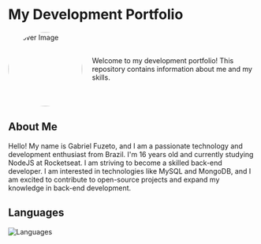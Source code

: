 # My Development Portfolio

<div style="display: flex; align-items: center;">
  <img src="https://lh3.googleusercontent.com/pw/ADCreHfAsfXdVzHbu2GAEKvbPdjp5L3h-fgAR3DrazercsKXh_GIjj9eF2iH7zBln-mHcdUJfEBNA7u61tp58jR63pyS45V3qe703t5PUSe53dBAcOxAKZ9Pyp4I9B4sGvSH1f5fb0l-T8i22ABD13Vr2ToDLTa3tgbREEQSC9JeSEp8ONddVrE51_EVPzfOU_7D4wRJ8hu8uRSpNZ1Glc2fp8A28hu_hZr4VohX5iAfWKWnf2Rss7Od-fqTsP4DjzeKEDXSHrJAEo6GW3jEJbeauAN9hF536hExfCT07kAT2LUlkTjEPCF_ZLkUWdadPOsY0URX2lCKT-CRYgAH-3s9NADjnMJbDshewhmJYPc6eQAiAe0jv35RvHJ20MPehWHtH787uMRz-mUB-SWtY1aCv4YSjf3j5d9wjODtj--SOjJ-nqR3DJSMgDZAdy2kUHvbmZIpTh2xWELdT3mVyLe4C7NyU9c0eKJX3wfrq6ismY4dQ162oHdISNZf8LarQyj__EU4cujFbNyD4-b75QcbCoo6rzN619qK8-B8psUD3Lgxwncj33U_6ITbI_RognLjRwDa3jXZcZiyM4FJ2jgI-QEuiegbKGHfjzfkJFTHK-d8n2PP4jXpyQsRwSlA57Ti_R9vsMkpdQHciRk7iOOXI09RluSGL9rqvykphZJfl8khMfastHGB9qf15tBEjAIZ2VWfZ_DmT6Pib8eKzEjfKSO9J4iCQBjfHCEjk7IM2mws6QBRq7l9rWJYje2ser-K1vjKap5zl61LUoD9YJA6mmESRVZ7NAW3npupw0TtSaFTkcWYYI18YFb_C2NHOKsXw5s0-S3i6YtS2VJZqCoXsfrMSBCEYwt1x01x6U0FynsL4TCsTeU-GUgDCysN0pCYUnxWCF00MK-JExPuQ0vZ19jAr1rhqq3t97x2Bii1eaKjsTijrp5eqWwfYKDto_vDsOs6yF56BnF3dZJQ9eF5lvQNLQ_vWE8=w919-h919-s-no?authuser=0" alt="Cover Image" width="150" height="150" style="border-radius: 50%; margin-right: 20px;">
  <p>Welcome to my development portfolio! This repository contains information about me and my skills.</p>
</div>

## About Me

Hello! My name is Gabriel Fuzeto, and I am a passionate technology and development enthusiast from Brazil. I'm 16 years old and currently studying NodeJS at Rocketseat. I am striving to become a skilled back-end developer. I am interested in technologies like MySQL and MongoDB, and I am excited to contribute to open-source projects and expand my knowledge in back-end development.

## Languages
![Languages](https://github-readme-stats.vercel.app/api/top-langs/?username=fuzetoo&layout=compact)
